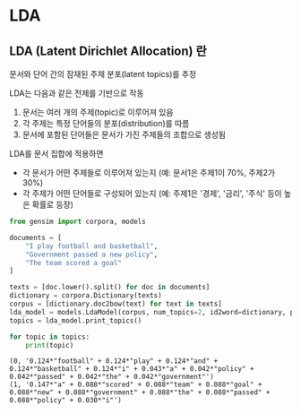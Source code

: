 # LDA

## LDA (Latent Dirichlet Allocation) 란

문서와 단어 간의 잠재된 주제 분포(latent topics)를 추정

LDA는 다음과 같은 전제를 기반으로 작동

1. 문서는 여러 개의 주제(topic)로 이루어져 있음
2. 각 주제는 특정 단어들의 분포(distribution)를 따름
3. 문서에 포함된 단어들은 문서가 가진 주제들의 조합으로 생성됨

LDA를 문서 집합에 적용하면

-  각 문서가 어떤 주제들로 이루어져 있는지 (예: 문서1은 주제1이 70%, 주제2가 30%)
- 각 주제가 어떤 단어들로 구성되어 있는지 (예: 주제1은 '경제', '금리', '주식' 등이 높은 확률로 등장)

```python
from gensim import corpora, models

documents = [
    "I play football and basketball",
    "Government passed a new policy",
    "The team scored a goal"
]

texts = [doc.lower().split() for doc in documents]
dictionary = corpora.Dictionary(texts)
corpus = [dictionary.doc2bow(text) for text in texts]
lda_model = models.LdaModel(corpus, num_topics=2, id2word=dictionary, passes=10)
topics = lda_model.print_topics()

for topic in topics:
    print(topic)
```

```output
(0, '0.124*"football" + 0.124*"play" + 0.124*"and" + 0.124*"basketball" + 0.124*"i" + 0.043*"a" + 0.042*"policy" + 0.042*"passed" + 0.042*"the" + 0.042*"government"')
(1, '0.147*"a" + 0.088*"scored" + 0.088*"team" + 0.088*"goal" + 0.088*"new" + 0.088*"government" + 0.088*"the" + 0.088*"passed" + 0.088*"policy" + 0.030*"i"')
```